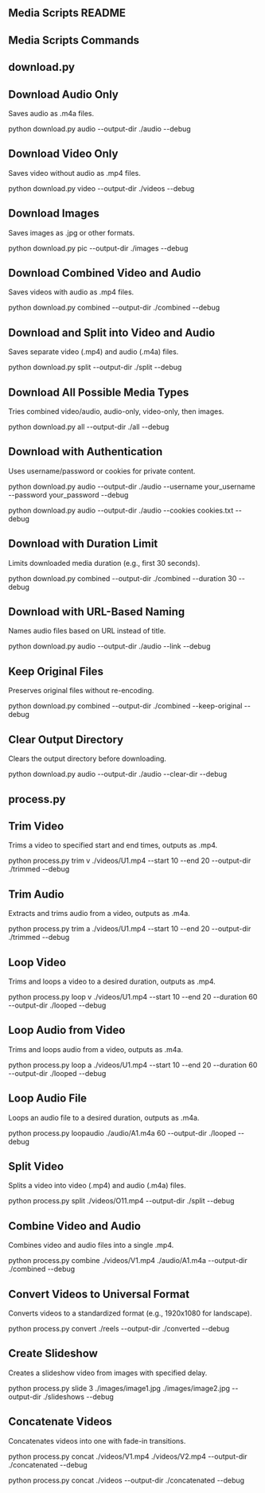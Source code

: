 ## Media Scripts README

## Media Scripts Commands

## download.py

## Download Audio Only

Saves audio as .m4a files.

python download.py audio --output-dir ./audio --debug  

## Download Video Only

Saves video without audio as .mp4 files.

python download.py video --output-dir ./videos --debug  

## Download Images

Saves images as .jpg or other formats.

python download.py pic --output-dir ./images --debug  

## Download Combined Video and Audio

Saves videos with audio as .mp4 files.

python download.py combined --output-dir ./combined --debug  

## Download and Split into Video and Audio

Saves separate video (.mp4) and audio (.m4a) files.

python download.py split --output-dir ./split --debug  

## Download All Possible Media Types

Tries combined video/audio, audio-only, video-only, then images.

python download.py all --output-dir ./all --debug  

## Download with Authentication

Uses username/password or cookies for private content.

python download.py audio --output-dir ./audio --username your_username --password your_password --debug  

python download.py audio --output-dir ./audio --cookies cookies.txt --debug  

## Download with Duration Limit

Limits downloaded media duration (e.g., first 30 seconds).

python download.py combined --output-dir ./combined --duration 30 --debug  

## Download with URL-Based Naming

Names audio files based on URL instead of title.

python download.py audio --output-dir ./audio --link --debug  

## Keep Original Files

Preserves original files without re-encoding.

python download.py combined --output-dir ./combined --keep-original --debug  

## Clear Output Directory

Clears the output directory before downloading.

python download.py audio --output-dir ./audio --clear-dir --debug  

## process.py

## Trim Video

Trims a video to specified start and end times, outputs as .mp4.

python process.py trim v ./videos/U1.mp4 --start 10 --end 20 --output-dir ./trimmed --debug  

## Trim Audio

Extracts and trims audio from a video, outputs as .m4a.

python process.py trim a ./videos/U1.mp4 --start 10 --end 20 --output-dir ./trimmed --debug  

## Loop Video

Trims and loops a video to a desired duration, outputs as .mp4.

python process.py loop v ./videos/U1.mp4 --start 10 --end 20 --duration 60 --output-dir ./looped --debug  

## Loop Audio from Video

Trims and loops audio from a video, outputs as .m4a.

python process.py loop a ./videos/U1.mp4 --start 10 --end 20 --duration 60 --output-dir ./looped --debug  

## Loop Audio File

Loops an audio file to a desired duration, outputs as .m4a.

python process.py loopaudio ./audio/A1.m4a 60 --output-dir ./looped --debug  

## Split Video

Splits a video into video (.mp4) and audio (.m4a) files.

python process.py split ./videos/O11.mp4 --output-dir ./split --debug  

## Combine Video and Audio

Combines video and audio files into a single .mp4.

python process.py combine ./videos/V1.mp4 ./audio/A1.m4a --output-dir ./combined --debug  

## Convert Videos to Universal Format

Converts videos to a standardized format (e.g., 1920x1080 for landscape).

python process.py convert ./reels --output-dir ./converted --debug  

## Create Slideshow

Creates a slideshow video from images with specified delay.

python process.py slide 3 ./images/image1.jpg ./images/image2.jpg --output-dir ./slideshows --debug  

## Concatenate Videos

Concatenates videos into one with fade-in transitions.

python process.py concat ./videos/V1.mp4 ./videos/V2.mp4 --output-dir ./concatenated --debug  

python process.py concat ./videos --output-dir ./concatenated --debug  
